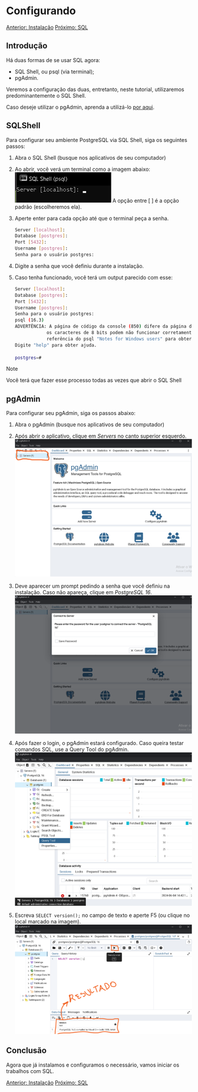 # Configurando

[Anterior: Instalação](Instalação.md)
[Próximo: SQL](SQL.md)

## Introdução

Há duas formas de se usar SQL agora:

- SQL Shell, ou psql (via terminal);
- pgAdmin.

Veremos a configuração das duas, entretanto, neste tutorial, utilizaremos predominantemente o SQL Shell.

Caso deseje utilizar o pgAdmin, aprenda a utilizá-lo [por aqui](pgAdmin.md).

## SQLShell

Para configurar seu ambiente PostgreSQL via SQL Shell, siga os seguintes passos:

1. Abra o SQL Shell (busque nos aplicativos de seu computador)

2. Ao abrir, você verá um terminal como a imagem abaixo:
![psql aberto](img/sql-shell.png)
A opção entre [ ] é a opção padrão (escolheremos ela).

3. Aperte enter para cada opção até que o terminal peça a senha.
    ```bash
    Server [localhost]:
    Database [postgres]:
    Port [5432]:
    Username [postgres]:
    Senha para o usuário postgres:
    ```

4. Digite a senha que você definiu durante a instalação.

5. Caso tenha funcionado, você terá um output parecido com esse:

    ```bash
    Server [localhost]:
    Database [postgres]:
    Port [5432]:
    Username [postgres]:
    Senha para o usuário postgres:
    psql (16.3)
    ADVERTÊNCIA: A página de código da console (850) difere da página de código do Windows (1252)
                os caracteres de 8 bits podem não funcionar corretamente. Veja a página de
                referência do psql "Notes for Windows users" para obter detalhes.
    Digite "help" para obter ajuda.

    postgres=#
    ```

> [!NOTE]
> Você terá que fazer esse processo todas as vezes que abrir o SQL Shell

## pgAdmin

Para configurar seu pgAdmin, siga os passos abaixo:

1. Abra o pgAdmin (busque nos aplicativos de seu computador)

2. Após abrir o aplicativo, clique em *Servers* no canto superior esquerdo.
![pgAdmin start page](img/pgadmin-start.png)

3. Deve aparecer um prompt pedindo a senha que você definiu na instalação. Caso não apareça, clique em *PostgreSQL 16*.
![Password prompt pgadmin](img/pgadmin-pw.png)

4. Após fazer o login, o pgAdmin estará configurado. Caso queira testar comandos SQL, use a Query Tool do pgAdmin.
![Servers -> PostgreSQL 16 -> postgres(clique com o direito) -> Query Tool](img/pgadmin-querytool.png)

5. Escreva `SELECT version();` no campo de texto e aperte F5 (ou clique no local marcado na imagem).
![Digite o código e aperte F5](img/pgadmin-version.png)

## Conclusão

Agora que já instalamos e configuramos o necessário, vamos iniciar os trabalhos com SQL.

[Anterior: Instalação](Instalação.md)
[Próximo: SQL](SQL.md)
